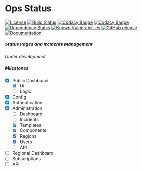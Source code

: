 # Ops Status

[![License](https://img.shields.io/badge/license-GPLv3-blue.svg)](https://github.com/wspglobal/opsstatus/blob/master/LICENSE)
[![Build Status](https://travis-ci.org/wspglobal/opsstatus.svg?branch=master)](https://travis-ci.org/wspglobal/opsstatus)
[![Codacy Badge](https://api.codacy.com/project/badge/Grade/df3886d694254a248a7585a90bc5faed)](https://www.codacy.com/app/wspglobal/opsstatus)
[![Codacy Badge](https://api.codacy.com/project/badge/Coverage/df3886d694254a248a7585a90bc5faed)](https://www.codacy.com/app/wspglobal/opsstatus)
[![Dependency Status](https://gemnasium.com/badges/github.com/wspglobal/opsstatus.svg)](https://gemnasium.com/github.com/wspglobal/opsstatus)
[![Known Vulnerabilities](https://snyk.io/test/github/wspglobal/opsstatus/badge.svg)](https://snyk.io/test/github/wspglobal/opsstatus)
[![GitHub release](https://img.shields.io/github/release/wspglobal/opsstatus.svg?maxAge=86400)](https://github.com/Requarks/requarks/releases)
[![Documentation](http://inch-ci.org/github/wspglobal/opsstatus.svg?branch=master)](https://opsstatus.readme.io/)

##### Status Pages and Incidents Management
*Under development*

##### Milestones
- [x] Public Dashboard
	- [x] UI
	- [ ] Logic
- [x] Config
- [x] Authentication
- [x] Administration
	- [ ] Dashboard
	- [ ] Incidents
	- [x] Templates
	- [x] Components
	- [x] Regions
	- [x] Users
	- [ ] API
- [ ] Regional Dashboard
- [ ] Subscriptions
- [ ] API